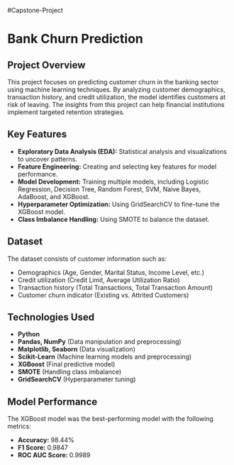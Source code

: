 #Capstone-Project
# Bank Churn Prediction

## Project Overview
This project focuses on predicting customer churn in the banking sector using machine learning techniques. By analyzing customer demographics, transaction history, and credit utilization, the model identifies customers at risk of leaving. The insights from this project can help financial institutions implement targeted retention strategies.

## Key Features
- **Exploratory Data Analysis (EDA):** Statistical analysis and visualizations to uncover patterns.
- **Feature Engineering:** Creating and selecting key features for model performance.
- **Model Development:** Training multiple models, including Logistic Regression, Decision Tree, Random Forest, SVM, Naive Bayes, AdaBoost, and XGBoost.
- **Hyperparameter Optimization:** Using GridSearchCV to fine-tune the XGBoost model.
- **Class Imbalance Handling:** Using SMOTE to balance the dataset.

## Dataset
The dataset consists of customer information such as:
- Demographics (Age, Gender, Marital Status, Income Level, etc.)
- Credit utilization (Credit Limit, Average Utilization Ratio)
- Transaction history (Total Transactions, Total Transaction Amount)
- Customer churn indicator (Existing vs. Attrited Customers)

## Technologies Used
- **Python**
- **Pandas, NumPy** (Data manipulation and preprocessing)
- **Matplotlib, Seaborn** (Data visualization)
- **Scikit-Learn** (Machine learning models and preprocessing)
- **XGBoost** (Final predictive model)
- **SMOTE** (Handling class imbalance)
- **GridSearchCV** (Hyperparameter tuning)

## Model Performance
The XGBoost model was the best-performing model with the following metrics:
- **Accuracy:** 98.44%
- **F1 Score:** 0.9847
- **ROC AUC Score:** 0.9989
